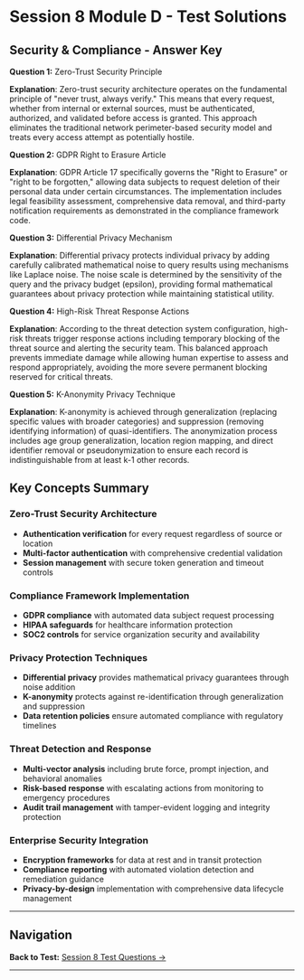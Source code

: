 # Session 8 Module D - Test Solutions

## Security & Compliance - Answer Key

**Question 1:** Zero-Trust Security Principle  

**Explanation**: Zero-trust security architecture operates on the fundamental principle of "never trust, always verify." This means that every request, whether from internal or external sources, must be authenticated, authorized, and validated before access is granted. This approach eliminates the traditional network perimeter-based security model and treats every access attempt as potentially hostile.

**Question 2:** GDPR Right to Erasure Article  

**Explanation**: GDPR Article 17 specifically governs the "Right to Erasure" or "right to be forgotten," allowing data subjects to request deletion of their personal data under certain circumstances. The implementation includes legal feasibility assessment, comprehensive data removal, and third-party notification requirements as demonstrated in the compliance framework code.

**Question 3:** Differential Privacy Mechanism  

**Explanation**: Differential privacy protects individual privacy by adding carefully calibrated mathematical noise to query results using mechanisms like Laplace noise. The noise scale is determined by the sensitivity of the query and the privacy budget (epsilon), providing formal mathematical guarantees about privacy protection while maintaining statistical utility.

**Question 4:** High-Risk Threat Response Actions  

**Explanation**: According to the threat detection system configuration, high-risk threats trigger response actions including temporary blocking of the threat source and alerting the security team. This balanced approach prevents immediate damage while allowing human expertise to assess and respond appropriately, avoiding the more severe permanent blocking reserved for critical threats.

**Question 5:** K-Anonymity Privacy Technique  

**Explanation**: K-anonymity is achieved through generalization (replacing specific values with broader categories) and suppression (removing identifying information) of quasi-identifiers. The anonymization process includes age group generalization, location region mapping, and direct identifier removal or pseudonymization to ensure each record is indistinguishable from at least k-1 other records.

## Key Concepts Summary

### Zero-Trust Security Architecture  
- **Authentication verification** for every request regardless of source or location  
- **Multi-factor authentication** with comprehensive credential validation  
- **Session management** with secure token generation and timeout controls  

### Compliance Framework Implementation  
- **GDPR compliance** with automated data subject request processing  
- **HIPAA safeguards** for healthcare information protection  
- **SOC2 controls** for service organization security and availability  

### Privacy Protection Techniques  
- **Differential privacy** provides mathematical privacy guarantees through noise addition  
- **K-anonymity** protects against re-identification through generalization and suppression  
- **Data retention policies** ensure automated compliance with regulatory timelines  

### Threat Detection and Response  
- **Multi-vector analysis** including brute force, prompt injection, and behavioral anomalies  
- **Risk-based response** with escalating actions from monitoring to emergency procedures  
- **Audit trail management** with tamper-evident logging and integrity protection  

### Enterprise Security Integration  
- **Encryption frameworks** for data at rest and in transit protection  
- **Compliance reporting** with automated violation detection and remediation guidance  
- **Privacy-by-design** implementation with comprehensive data lifecycle management
---

## Navigation

**Back to Test:** [Session 8 Test Questions →](Session8_*.md#multiple-choice-test)

---
